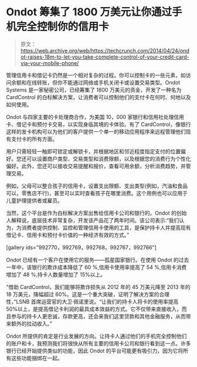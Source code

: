 # Ondot 筹集了 1800 万美元让你通过手机完全控制你的信用卡 

> 原文：<https://web.archive.org/web/https://techcrunch.com/2014/04/24/ondot-raises-18m-to-let-you-take-complete-control-of-your-credit-card-via-your-mobile-phone/>

管理信用卡和借记卡仍然是一个相对复杂的过程。你可以控制卡的一些元素，如访问余额和在线转账，但你不能通过网络或手机关闭卡或设置交易类型。Ondot Systems 是一家秘密公司，已经筹集了 1800 万美元的资金，开发了一种名为 CardControl 的白标解决方案，让消费者可以控制他们的支付卡在何时、何地以及如何使用。

Ondot 与四家主要的卡处理商合作，为美国 10，000 家银行和信用社处理信用卡、借记卡和预付卡交易，以实现身临其境的卡体验。有了 CardControl，像银行这样的发卡机构可以为他们的客户提供一个单一的移动应用程序来远程管理他们现有支付卡的所有方面。

用户只需轻轻一触即可锁定或解锁卡，并根据地区和邻近程度指定支付的位置偏好。您还可以设置商户类型、交易类型和消费限额，以及根据您的消费行为个性化偏好。此外，您还可以接收交易提醒和报价，查看可用余额，分析消费趋势，并管理交易。

例如，父母可以整合孩子的信用卡，设置支出限额、支出类型(例如，汽油和食品可以，零售店不行)，甚至可以实时查看孩子在哪里消费。这个用例也可以应用于儿童护理提供者或雇员。

当然，这个平台是作为白标解决方案出售给信用卡公司和银行的。Ondot 的创始人解释说，底层技术非常复杂，开发该产品花了两年时间。该公司表示:“我们认为，为消费者提供控制、监控和管理信用卡使用的工具，是保护持卡人并提高现有借记卡、信用卡和预付卡价值的一种经济有效的方式。”

[gallery ids="992770，992769，992768，992767，992766"]

Ondot 已经有一个客户在使用它的服务——孤星国家银行。在使用 Ondot 的过去一年中，该银行的欺诈成本降低了 60 %,信用卡使用率提高了 54 %,信用卡消费增加了 48 %,持卡人数量增加了 15%以上。

“借助 CardControl，我们能够将欺诈损失从 2012 年的 45 万美元降至 2013 年的 18 万美元，降幅超过 60%。这是一个重大突破，证明了解决方案的合理性，”LSNB 首席运营官的大卫·佩诺里说。“让我们的持卡人将卡的使用率提高 50%以上，是提高借记卡利润的最具成本效益的方式。它不仅带来直接收入，而且参与的持卡人更忠诚，存款更高，还会来我们这里贷款和其他金融服务，从而带来额外的拉动收入。”

Ondot 所提供的肯定是行业发展的方向。让持卡人通过他们的手机完全控制他们的账户和卡，我预测我们将很快从所有主要的信用卡公司和银行看到这一点。许多银行已经开始提供类似的功能，因此 Ondot 的平台可能更有吸引力，因为它将所有这些功能捆绑在一起。